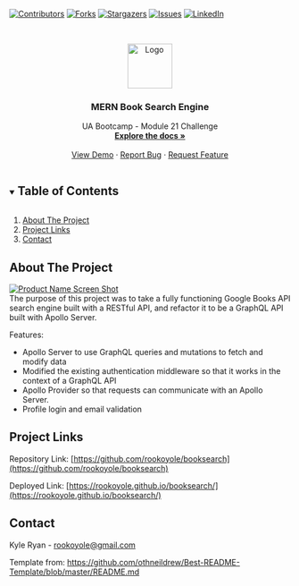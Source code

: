 <!--
*** Thanks for checking out the Best-README-Template. If you have a suggestion
*** that would make this better, please fork the repo and create a pull request
*** or simply open an issue with the tag "enhancement".
*** Thanks again! Now go create something AMAZING! :D
***
***
***
*** To avoid retyping too much info. Do a search and replace for the following:
*** github_username, repo_name, twitter_handle, email, project_title, project_description
-->



<!-- PROJECT SHIELDS -->
<!--
*** I'm using markdown "reference style" links for readability.
*** Reference links are enclosed in brackets [ ] instead of parentheses ( ).
*** See the bottom of this document for the declaration of the reference variables
*** for contributors-url, forks-url, etc. This is an optional, concise syntax you may use.
*** https://www.markdownguide.org/basic-syntax/#reference-style-links
-->
[![Contributors][contributors-shield]][contributors-url]
[![Forks][forks-shield]][forks-url]
[![Stargazers][stars-shield]][stars-url]
[![Issues][issues-shield]][issues-url]
[![LinkedIn][linkedin-shield]][linkedin-url]



<!-- PROJECT LOGO -->
<br />
<p align="center">
  <a href="https://github.com/rookoyole/booksearch">
    <img src="./src/assets/images/Profile-Pic.jpg" alt="Logo" width="80" height="80">
  </a>

  <h3 align="center">MERN Book Search Engine</h3>

  <p align="center">
    UA Bootcamp - Module 21 Challenge
        <br />
        <a href="https://github.com/rookoyole/booksearch"><strong>Explore the docs »</strong></a>
        <br />
        <br />
        <a href="https://github.com/rookoyole/booksearch">View Demo</a>
        ·
        <a href="https://github.com/rookoyole/booksearch/issues">Report Bug</a>
        ·
        <a href="https://github.com/rookoyole/booksearch/issues">Request Feature</a>
  </p>
</p>



<!-- TABLE OF CONTENTS -->
<details open="open">
  <summary><h2 style="display: inline-block">Table of Contents</h2></summary>
  <ol>
    <li><a href="#about-the-project">About The Project</a></li>
    <li><a href="#project-links">Project Links</a></li>
    <li><a href="#contact">Contact</a></li>
  </ol>
</details>



<!-- ABOUT THE PROJECT -->
## About The Project

[![Product Name Screen Shot][product-screenshot]](src/assets/images/screenshot.png)
<br />
The purpose of this project was to take a fully functioning Google Books API search engine built with a RESTful API, and refactor it to be a GraphQL API built with Apollo Server.

Features:
* Apollo Server to use GraphQL queries and mutations to fetch and modify data
* Modified the existing authentication middleware so that it works in the context of a GraphQL API
* Apollo Provider so that requests can communicate with an Apollo Server.
* Profile login and email validation

<!-- PROJECT LINKS -->
## Project Links

Repository Link: [https://github.com/rookoyole/booksearch](https://github.com/rookoyole/booksearch)

Deployed Link: [https://rookoyole.github.io/booksearch/](https://rookoyole.github.io/booksearch/)

<!-- CONTACT -->
## Contact

Kyle Ryan - rookoyole@gmail.com

Template from: https://github.com/othneildrew/Best-README-Template/blob/master/README.md

<!-- MARKDOWN LINKS & IMAGES -->
<!-- https://www.markdownguide.org/basic-syntax/#reference-style-links -->
[contributors-shield]: https://img.shields.io/github/contributors/rookoyole/booksearch.svg?style=for-the-badge
[contributors-url]: https://github.com/rookoyole/booksearch/graphs/contributors
[forks-shield]: https://img.shields.io/github/forks/rookoyole/booksearch.svg?style=for-the-badge
[forks-url]: https://github.com/rookoyole/booksearch/network/members
[stars-shield]: https://img.shields.io/github/stars/rookoyole/booksearch.svg?style=for-the-badge
[stars-url]: https://github.com/rookoyole/booksearch/stargazers
[issues-shield]: https://img.shields.io/github/issues/rookoyole/booksearch.svg?style=for-the-badge
[issues-url]: https://github.com/rookoyole/booksearch/issues
[linkedin-shield]: https://img.shields.io/badge/-LinkedIn-black.svg?style=for-the-badge&logo=linkedin&colorB=555
[linkedin-url]: www.linkedin.com/in/kyle-ryan-5b526023
[product-screenshot]: src/assets/images/screenshot.png